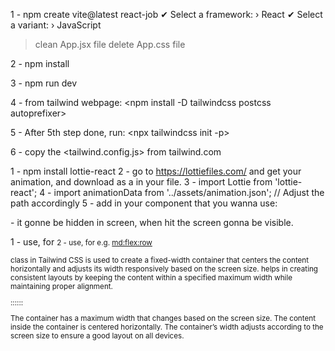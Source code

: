 <project set-up guide>

1 - npm create vite@latest react-job
✔ Select a framework: › React
✔ Select a variant: › JavaScript
 > clean App.jsx file
 > delete App.css file

2 - npm install 

3 - npm run dev

4 - from tailwind webpage: <npm install -D tailwindcss postcss autoprefixer>

5 - After 5th step done, run: <npx tailwindcss init -p>

6 - copy the <tailwind.config.js> from tailwind.com

<!-- to add animation -->

1 - npm install lottie-react
2 - go to <https://lottiefiles.com/> and get your animation, and download as a <JSON> in your <asset> file.
3 - import Lottie from 'lottie-react';
4 - import animationData from '../assets/animation.json'; // Adjust the path accordingly
5 - add in your component that you wanna use:
<section>
<!-- animation -->
<div className="absolute mt-20 inset-0 z-0 pointer-events-none">
<Lottie animationData={animationData} loop={true} />
</div>
<!-- component itself -->
<div>
</div>
</section>


<!-- hidden : note -->
<div className="hidden md:flex">
- it gonne be hidden in <sm> screen, when hit the <md> screen gonna be visible.

<!-- flex-col / flex-row -->
1 - use, <flex-col> for <small screen>
2 - use, <flex-row> for <medium screen> e.g. <md:flex:row>


<!-- container -->
 <container> class in Tailwind CSS is used to create a fixed-width container that centers the content horizontally and adjusts its width responsively based on the screen size.
<container> helps in creating consistent layouts by keeping the content within a specified maximum width while maintaining proper alignment.
 
 
<brief summary> ::::::

<Fixed Width> The container has a maximum width that changes based on the screen size.
<Centered Content> The content inside the container is centered horizontally.
<Responsive> The container’s width adjusts according to the screen size to ensure a good layout on all devices.